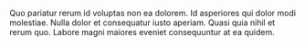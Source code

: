 Quo pariatur rerum id voluptas non ea dolorem. Id asperiores qui dolor modi molestiae. Nulla dolor et consequatur iusto aperiam. Quasi quia nihil et rerum quo. Labore magni maiores eveniet consequuntur at ea quidem.
